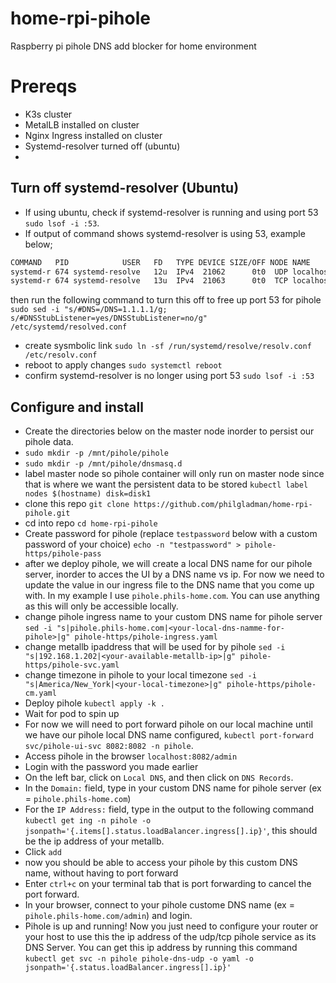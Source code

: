 # home-rpi-pihole
Raspberry pi pihole DNS add blocker for home environment

# Prereqs
- K3s cluster
- MetalLB installed on cluster
- Nginx Ingress installed on cluster
- Systemd-resolver turned off (ubuntu)
- 

## Turn off systemd-resolver (Ubuntu)
- If using ubuntu, check if systemd-resolver is running and using port 53 `sudo lsof -i :53`.
- If output of command shows systemd-resolver is using 53, example below;
```bash
COMMAND   PID            USER   FD   TYPE DEVICE SIZE/OFF NODE NAME
systemd-r 674 systemd-resolve   12u  IPv4  21062      0t0  UDP localhost:domain 
systemd-r 674 systemd-resolve   13u  IPv4  21063      0t0  TCP localhost:domain (LISTEN)
```
then run the following command to turn this off to free up port 53 for pihole `sudo sed -i "s/#DNS=/DNS=1.1.1.1/g; s/#DNSStubListener=yes/DNSStubListener=no/g" /etc/systemd/resolved.conf`
- create sysmbolic link `sudo ln -sf /run/systemd/resolve/resolv.conf /etc/resolv.conf`
- reboot to apply changes `sudo systemctl reboot`
- confirm systemd-resolver is no longer using port 53 `sudo lsof -i :53`

## Configure and install
- Create the directories below on the master node inorder to persist our pihole data.
- `sudo mkdir -p /mnt/pihole/pihole`
- `sudo mkdir -p /mnt/pihole/dnsmasq.d`
- label master node so pihole container will only run on master node since that is where we want the persistent data to be stored `kubectl label nodes $(hostname) disk=disk1`
- clone this repo `git clone https://github.com/philgladman/home-rpi-pihole.git`
- cd into repo `cd home-rpi-pihole`
- Create password for pihole (replace `testpassword` below with a custom password of your choice) `echo -n "testpassword" > pihole-https/pihole-pass`
- after we deploy pihole, we will create a local DNS name for our pihole server, inorder to acces the UI by a DNS name vs ip. For now we need to update the value in our ingress file to the DNS name that you come up with. In my example I use `pihole.phils-home.com`. You can use anything as this will only be accessible locally.
- change pihole ingress name to your custom DNS name for pihole server `sed -i "s|pihole.phils-home.com|<your-local-dns-namme-for-pihole>|g" pihole-https/pihole-ingress.yaml`
- change metallb ipaddress that will be used for by pihole `sed -i "s|192.168.1.202|<your-available-metallb-ip>|g" pihole-https/pihole-svc.yaml`
- change timezone in pihole to your local timezone `sed -i "s|America/New_York|<your-local-timezone>|g" pihole-https/pihole-cm.yaml`
- Deploy pihole `kubectl apply -k .` 
- Wait for pod to spin up
- For now we will need to port forward pihole on our local machine until we have our pihole local DNS name configured, `kubectl port-forward svc/pihole-ui-svc 8082:8082 -n pihole`.
- Access pihole in the browser `localhost:8082/admin`
- Login with the password you made earlier
- On the left bar, click on `Local DNS`, and then click on `DNS Records`.
- In the `Domain:` field, type in your custom DNS name for pihole server (ex = `pihole.phils-home.com`)
- For the `IP Address:` field, type in the output to the following command `kubectl get ing -n pihole -o jsonpath='{.items[].status.loadBalancer.ingress[].ip}'`, this should be the ip address of your metallb.
- Click `add`
- now you should be able to access your pihole by this custom DNS name, without having to port forward
- Enter `ctrl+c` on your terminal tab that is port forwarding to cancel the port forward.
- In your browser, connect to your pihole custome DNS name (ex = `pihole.phils-home.com/admin`) and login.
- Pihole is up and running! Now you just need to configure your router or your host to use this the ip address of the udp/tcp pihole service as its DNS Server. You can get this ip address by running this command `kubectl get svc -n pihole pihole-dns-udp -o yaml -o jsonpath='{.status.loadBalancer.ingress[].ip}'`